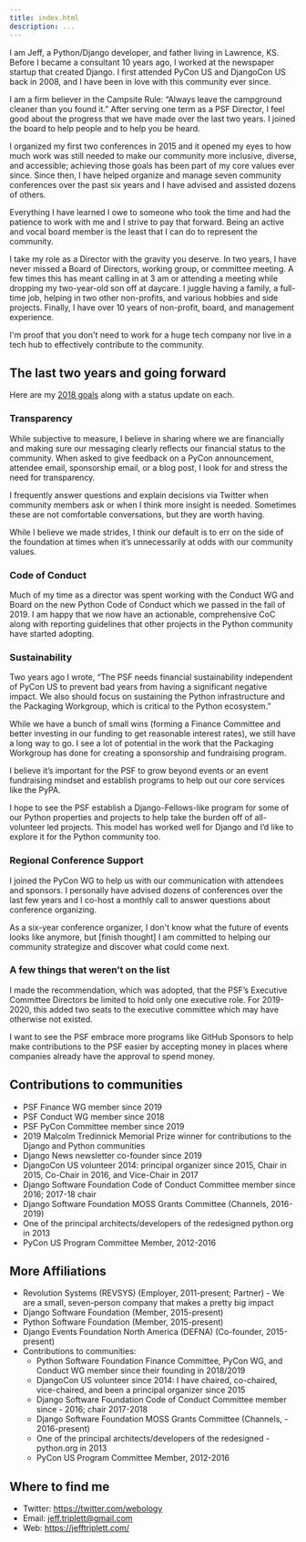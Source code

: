 ```yaml
---
title: index.html
description: ...
---
```


I am Jeff, a Python/Django developer, and father living in Lawrence, KS. Before I became a consultant 10 years ago, I worked at the newspaper startup that created Django. I first attended PyCon US and DjangoCon US back in 2008, and I have been in love with this community ever since.


I am a firm believer in the Campsite Rule: “Always leave the campground cleaner than you found it.” After serving one term as a PSF Director, I feel good about the progress that we have made over the last two years. I joined the board to help people and to help you be heard. 


I organized my first two conferences in 2015 and it opened my eyes to how much work was still needed to make our community more inclusive, diverse, and accessible; achieving those goals has been part of my core values ever since. Since then, I have helped organize and manage seven community conferences over the past six years and I have advised and assisted dozens of others.


Everything I have learned I owe to someone who took the time and had the patience to work with me and I strive to pay that forward. Being an active and vocal board member is the least that I can do to represent the community.


I take my role as a Director with the gravity you deserve. In two years, I have never missed a Board of Directors, working group, or committee meeting. A few times this has meant calling in at 3 am or attending a meeting while dropping my two\-year\-old son off at daycare. I juggle having a family, a full\-time job, helping in two other non\-profits, and various hobbies and side projects. Finally, I have over 10 years of non\-profit, board, and management experience. 


I'm proof that you don't need to work for a huge tech company nor live in a tech hub to effectively contribute to the community. 


## The last two years and going forward


Here are my [2018 goals](https://wiki.python.org/moin/PythonSoftwareFoundation/BoardCandidates2018#jeff-triplett) along with a status update on each.


### Transparency


While subjective to measure, I believe in sharing where we are financially and making sure our messaging clearly reflects our financial status to the community. When asked to give feedback on a PyCon announcement, attendee email, sponsorship email, or a blog post, I look for and stress the need for transparency. 


I frequently answer questions and explain decisions via Twitter when community members ask or when I think more insight is needed. Sometimes these are not comfortable conversations, but they are worth having. 


While I believe we made strides, I think our default is to err on the side of the foundation at times when it’s unnecessarily at odds with our community values. 


### Code of Conduct


Much of my time as a director was spent working with the Conduct WG and Board on the new Python Code of Conduct which we passed in the fall of 2019\. I am happy that we now have an actionable, comprehensive CoC along with reporting guidelines that other projects in the Python community have started adopting. 


### Sustainability


Two years ago I wrote, “The PSF needs financial sustainability independent of PyCon US to prevent bad years from having a significant negative impact. We also should focus on sustaining the Python infrastructure and the Packaging Workgroup, which is critical to the Python ecosystem.”


While we have a bunch of small wins (forming a Finance Committee and better investing in our funding to get reasonable interest rates), we still have a long way to go. I see a lot of potential in the work that the Packaging Workgroup has done for creating a sponsorship and fundraising program. 


I believe it’s important for the PSF to grow beyond events or an event fundraising mindset and establish programs to help out our core services like the PyPA.


I hope to see the PSF establish a Django\-Fellows\-like program for some of our Python properties and projects to help take the burden off of all\-volunteer led projects. This model has worked well for Django and I’d like to explore it for the Python community too.


### Regional Conference Support


I joined the PyCon WG to help us with our communication with attendees and sponsors. I personally have advised dozens of conferences over the last few years and I co\-host a monthly call to answer questions about conference organizing. 


As a six\-year conference organizer, I don't know what the future of events looks like anymore, but \[finish thought] I am committed to helping our community strategize and discover what could come next. 


### A few things that weren’t on the list


I made the recommendation, which was adopted, that the PSF’s Executive Committee Directors be limited to hold only one executive role. For 2019\-2020, this added two seats to the executive committee which may have otherwise not existed. 


I want to see the PSF embrace more programs like GitHub Sponsors to help make contributions to the PSF easier by accepting money in places where companies already have the approval to spend money. 


## Contributions to communities


* PSF Finance WG member since 2019
* PSF Conduct WG member since 2018
* PSF PyCon Committee member since 2019
* 2019 Malcolm Tredinnick Memorial Prize winner for contributions to the Django and Python communities
* Django News newsletter co\-founder since 2019
* DjangoCon US volunteer 2014: principal organizer since 2015, Chair in 2015, Co\-Chair in 2016, and Vice\-Chair in 2017
* Django Software Foundation Code of Conduct Committee member since 2016; 2017\-18 chair
* Django Software Foundation MOSS Grants Committee (Channels, 2016\-2019\)
* One of the principal architects/developers of the redesigned python.org in 2013
* PyCon US Program Committee Member, 2012\-2016


## More Affiliations


* Revolution Systems (REVSYS) (Employer, 2011\-present; Partner) \- We are a small, seven\-person company that makes a pretty big impact
* Django Software Foundation (Member, 2015\-present)
* Python Software Foundation (Member, 2015\-present)
* Django Events Foundation North America (DEFNA) (Co\-founder, 2015\-present)
* Contributions to communities:
	+ Python Software Foundation Finance Committee, PyCon WG, and Conduct WG member since their founding in 2018/2019
	+ DjangoCon US volunteer since 2014: I have chaired, co\-chaired, vice\-chaired, and been a principal organizer since 2015
	+ Django Software Foundation Code of Conduct Committee member since \- 2016; chair 2017\-2018
	+ Django Software Foundation MOSS Grants Committee (Channels, \- 2016\-present)
	+ One of the principal architects/developers of the redesigned \- python.org in 2013
	+ PyCon US Program Committee Member, 2012\-2016


## Where to find me


* Twitter: https://twitter.com/webology
* Email: jeff.triplett@gmail.com
* Web: https://jefftriplett.com/


